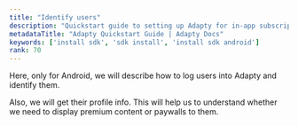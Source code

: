```yaml
---
title: "Identify users"
description: "Quickstart guide to setting up Adapty for in-app subscription management."
metadataTitle: "Adapty Quickstart Guide | Adapty Docs"
keywords: ['install sdk', 'sdk install', 'install sdk android']
rank: 70
---
```



Here, only for Android, we will describe how to log users into Adapty and identify them. 

Also, we will get their profile info. This will help us to understand whether we need to display premium content or paywalls to them. 